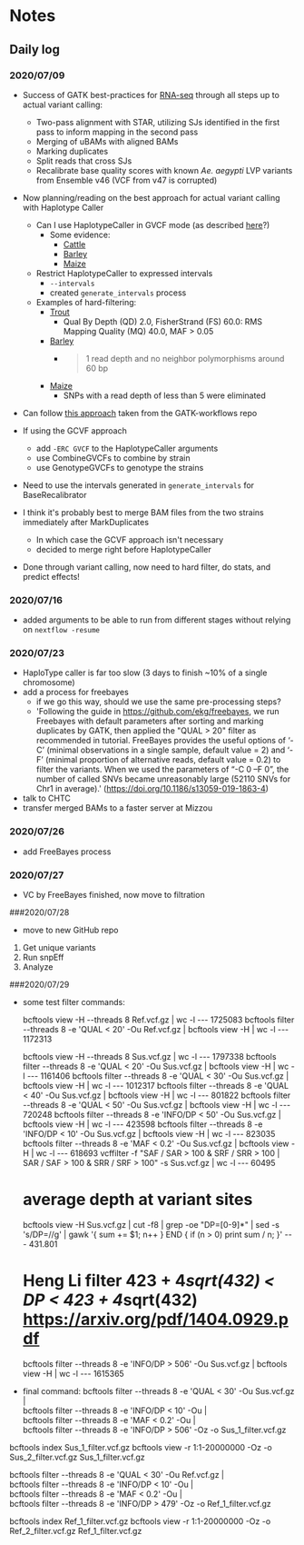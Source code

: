 # Notes

## Daily log

### 2020/07/09

- Success of GATK best-practices for [RNA-seq](https://gatk.broadinstitute.org/hc/en-us/articles/360035531192-RNAseq-short-variant-discovery-SNPs-Indels-) through all steps up to actual variant calling:
    - Two-pass alignment with STAR, utilizing SJs identified in the first pass to inform mapping in the second pass
    - Merging of uBAMs with aligned BAMs
    - Marking duplicates
    - Split reads that cross SJs
    - Recalibrate base quality scores with known *Ae. aegypti* LVP variants from Ensemble v46 (VCF from v47 is corrupted)

- Now planning/reading on the best approach for actual variant calling with Haplotype Caller
    - Can I use HaplotypeCaller in GVCF mode (as described [here](https://gatk.broadinstitute.org/hc/en-us/articles/360035890411-Calling-variants-on-cohorts-of-samples-using-the-HaplotypeCaller-in-GVCF-mode)?)
        - Some evidence:
            - [Cattle](https://jasbsci.biomedcentral.com/articles/10.1186/s40104-019-0359-0)
            - [Barley](https://www.frontiersin.org/articles/10.3389/fpls.2019.00577/full#h3)
            - [Maize](https://www.nature.com/articles/s41598-019-56645-y#Sec2)
    - Restrict HaplotypeCaller to expressed intervals
        - `--intervals`
        - created `generate_intervals` process
    - Examples of hard-filtering:
        - [Trout](https://link.springer.com/article/10.1186/s12864-017-3992-z#Sec10)
            - Qual By Depth (QD) 2.0, FisherStrand (FS) 60.0: RMS Mapping Quality (MQ) 40.0, MAF > 0.05
        - [Barley](https://www.frontiersin.org/articles/10.3389/fpls.2019.00577/full#h3)
            - > 1 read depth and no neighbor polymorphisms around 60 bp
        - [Maize](https://www.nature.com/articles/s41598-019-56645-y#Sec2)
            - SNPs with a read depth of less than 5 were eliminated

- Can follow [this approach](https://github.com/gatk-workflows/gatk4-rnaseq-germline-snps-indels/blob/master/gatk4-rna-best-practices.wdl) taken from the GATK-workflows repo

- If using the GCVF approach
    - add `-ERC GVCF` to the HaplotypeCaller arguments
    - use CombineGVCFs to combine by strain
    - use GenotypeGVCFs to genotype the strains

- Need to use the intervals generated in `generate_intervals` for BaseRecalibrator

- I think it's probably best to merge BAM files from the two strains immediately after MarkDuplicates
    - In which case the GCVF approach isn't necessary
    - decided to merge right before HaplotypeCaller

- Done through variant calling, now need to hard filter, do stats, and predict effects!

### 2020/07/16

- added arguments to be able to run from different stages without relying on `nextflow -resume`

### 2020/07/23

- HaploType caller is far too slow (3 days to finish ~10% of a single chromosome)
- add a process for freebayes
  - if we go this way, should we use the same pre-processing steps?
  - 'Following the guide in https://github.com/ekg/freebayes, we run Freebayes with default parameters after sorting and marking duplicates by GATK, then applied the "QUAL > 20" filter as recommended in tutorial. FreeBayes provides the useful options of ‘-C’ (minimal observations in a single sample, default value = 2) and ‘-F’ (minimal proportion of alternative reads, default value = 0.2) to filter the variants. When we used the parameters of “-C 0 –F 0”, the number of called SNVs became unreasonably large (52110 SNVs for Chr1 in average).' (https://doi.org/10.1186/s13059-019-1863-4)
- talk to CHTC
- transfer merged BAMs to a faster server at Mizzou

### 2020/07/26

- add FreeBayes process

### 2020/07/27

- VC by FreeBayes finished, now move to filtration

###2020/07/28

- move to new GitHub repo

1. Get unique variants
2. Run snpEff
3. Analyze

###2020/07/29

- some test filter commands:

  bcftools view -H --threads 8 Ref.vcf.gz | wc -l --- 1725083
  bcftools filter --threads 8 -e 'QUAL < 20' -Ou Ref.vcf.gz | bcftools view -H | wc -l --- 1172313


  bcftools view -H --threads 8 Sus.vcf.gz | wc -l --- 1797338
  bcftools filter --threads 8 -e 'QUAL < 20' -Ou Sus.vcf.gz | bcftools view -H | wc -l --- 1161406
  bcftools filter --threads 8 -e 'QUAL < 30' -Ou Sus.vcf.gz | bcftools view -H | wc -l --- 1012317
  bcftools filter --threads 8 -e 'QUAL < 40' -Ou Sus.vcf.gz | bcftools view -H | wc -l --- 801822
  bcftools filter --threads 8 -e 'QUAL < 50' -Ou Sus.vcf.gz | bcftools view -H | wc -l --- 720248
  bcftools filter --threads 8 -e 'INFO/DP < 50' -Ou Sus.vcf.gz | bcftools view -H | wc -l --- 423598
  bcftools filter --threads 8 -e 'INFO/DP < 10' -Ou Sus.vcf.gz | bcftools view -H | wc -l --- 823035
  bcftools filter --threads 8 -e 'MAF < 0.2' -Ou Sus.vcf.gz | bcftools view -H | wc -l --- 618693
  vcffilter -f "SAF / SAR > 100 & SRF / SRR > 100 | SAR / SAF > 100 & SRR / SRF > 100" -s Sus.vcf.gz | wc -l --- 60495

  # average depth at variant sites
  bcftools view -H Sus.vcf.gz | cut -f8 | grep -oe "DP=[0-9]*" | sed -s 's/DP=//g' | gawk '{ sum += $1; n++ } END { if (n > 0) print sum / n; }' --- 431.801
  # Heng Li filter 423 + 4*sqrt(432) < DP < 423 + 4*sqrt(432) https://arxiv.org/pdf/1404.0929.pdf
  bcftools filter --threads 8 -e 'INFO/DP > 506' -Ou Sus.vcf.gz | bcftools view -H | wc -l --- 1615365


- final command:
bcftools filter --threads 8 -e 'QUAL < 30' -Ou Sus.vcf.gz | \
  bcftools filter --threads 8 -e 'INFO/DP < 10' -Ou | \
  bcftools filter --threads 8 -e 'MAF < 0.2' -Ou | \
  bcftools filter --threads 8 -e 'INFO/DP > 506' -Oz -o Sus_1_filter.vcf.gz

bcftools index Sus_1_filter.vcf.gz
bcftools view -r 1:1-20000000 -Oz -o Sus_2_filter.vcf.gz Sus_1_filter.vcf.gz

bcftools filter --threads 8 -e 'QUAL < 30' -Ou Ref.vcf.gz | \
  bcftools filter --threads 8 -e 'INFO/DP < 10' -Ou | \
  bcftools filter --threads 8 -e 'MAF < 0.2' -Ou | \
  bcftools filter --threads 8 -e 'INFO/DP > 479' -Oz -o Ref_1_filter.vcf.gz

bcftools index Ref_1_filter.vcf.gz
bcftools view -r 1:1-20000000 -Oz -o Ref_2_filter.vcf.gz Ref_1_filter.vcf.gz
